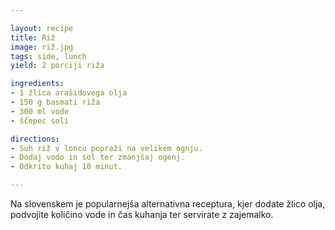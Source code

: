 ```yaml
---

layout: recipe
title: Riž
image: riž.jpg
tags: side, lunch
yield: 2 porciji riža

ingredients:
- 1 žlica arašidovega olja
- 150 g basmati riža
- 300 ml vode
- ščepec soli

directions:
- Suh riž v loncu popraži na velikem ognju.
- Dodaj vodo in sol ter zmanjšaj ogenj.
- Odkrito kuhaj 10 minut.

---
```


Na slovenskem je popularnejša alternativna receptura, kjer dodate žlico olja, podvojite količino vode in čas kuhanja ter servirate z zajemalko.
